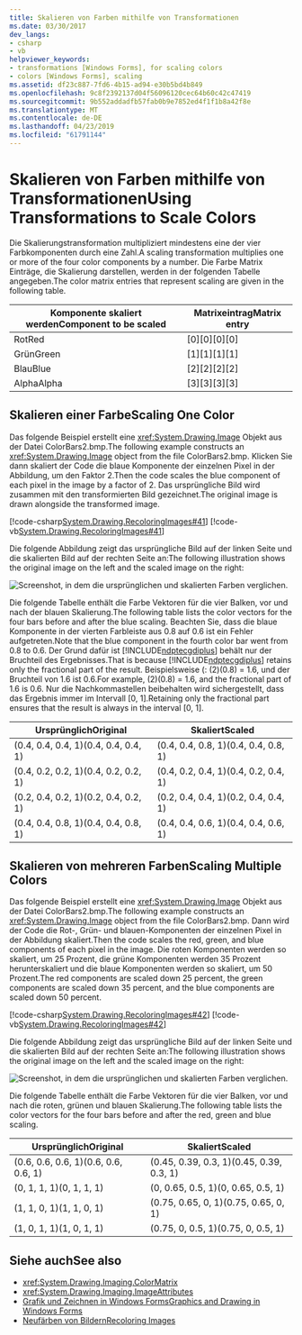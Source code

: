 ```yaml
---
title: Skalieren von Farben mithilfe von Transformationen
ms.date: 03/30/2017
dev_langs:
- csharp
- vb
helpviewer_keywords:
- transformations [Windows Forms], for scaling colors
- colors [Windows Forms], scaling
ms.assetid: df23c887-7fd6-4b15-ad94-e30b5bd4b849
ms.openlocfilehash: 9c8f2392137d04f56096120cec64b60c42c47419
ms.sourcegitcommit: 9b552addadfb57fab0b9e7852ed4f1f1b8a42f8e
ms.translationtype: MT
ms.contentlocale: de-DE
ms.lasthandoff: 04/23/2019
ms.locfileid: "61791144"
---
```

# <a name="using-transformations-to-scale-colors"></a><span data-ttu-id="fd35e-102">Skalieren von Farben mithilfe von Transformationen</span><span class="sxs-lookup"><span data-stu-id="fd35e-102">Using Transformations to Scale Colors</span></span>
<span data-ttu-id="fd35e-103">Die Skalierungstransformation multipliziert mindestens eine der vier Farbkomponenten durch eine Zahl.</span><span class="sxs-lookup"><span data-stu-id="fd35e-103">A scaling transformation multiplies one or more of the four color components by a number.</span></span> <span data-ttu-id="fd35e-104">Die Farbe Matrix Einträge, die Skalierung darstellen, werden in der folgenden Tabelle angegeben.</span><span class="sxs-lookup"><span data-stu-id="fd35e-104">The color matrix entries that represent scaling are given in the following table.</span></span>  
  
|<span data-ttu-id="fd35e-105">Komponente skaliert werden</span><span class="sxs-lookup"><span data-stu-id="fd35e-105">Component to be scaled</span></span>|<span data-ttu-id="fd35e-106">Matrixeintrag</span><span class="sxs-lookup"><span data-stu-id="fd35e-106">Matrix entry</span></span>|  
|----------------------------|------------------|  
|<span data-ttu-id="fd35e-107">Rot</span><span class="sxs-lookup"><span data-stu-id="fd35e-107">Red</span></span>|<span data-ttu-id="fd35e-108">[0][0]</span><span class="sxs-lookup"><span data-stu-id="fd35e-108">[0][0]</span></span>|  
|<span data-ttu-id="fd35e-109">Grün</span><span class="sxs-lookup"><span data-stu-id="fd35e-109">Green</span></span>|<span data-ttu-id="fd35e-110">[1][1]</span><span class="sxs-lookup"><span data-stu-id="fd35e-110">[1][1]</span></span>|  
|<span data-ttu-id="fd35e-111">Blau</span><span class="sxs-lookup"><span data-stu-id="fd35e-111">Blue</span></span>|<span data-ttu-id="fd35e-112">[2][2]</span><span class="sxs-lookup"><span data-stu-id="fd35e-112">[2][2]</span></span>|  
|<span data-ttu-id="fd35e-113">Alpha</span><span class="sxs-lookup"><span data-stu-id="fd35e-113">Alpha</span></span>|<span data-ttu-id="fd35e-114">[3][3]</span><span class="sxs-lookup"><span data-stu-id="fd35e-114">[3][3]</span></span>|  
  
## <a name="scaling-one-color"></a><span data-ttu-id="fd35e-115">Skalieren einer Farbe</span><span class="sxs-lookup"><span data-stu-id="fd35e-115">Scaling One Color</span></span>  
 <span data-ttu-id="fd35e-116">Das folgende Beispiel erstellt eine <xref:System.Drawing.Image> Objekt aus der Datei ColorBars2.bmp.</span><span class="sxs-lookup"><span data-stu-id="fd35e-116">The following example constructs an <xref:System.Drawing.Image> object from the file ColorBars2.bmp.</span></span> <span data-ttu-id="fd35e-117">Klicken Sie dann skaliert der Code die blaue Komponente der einzelnen Pixel in der Abbildung, um den Faktor 2.</span><span class="sxs-lookup"><span data-stu-id="fd35e-117">Then the code scales the blue component of each pixel in the image by a factor of 2.</span></span> <span data-ttu-id="fd35e-118">Das ursprüngliche Bild wird zusammen mit den transformierten Bild gezeichnet.</span><span class="sxs-lookup"><span data-stu-id="fd35e-118">The original image is drawn alongside the transformed image.</span></span>  
  
 [!code-csharp[System.Drawing.RecoloringImages#41](~/samples/snippets/csharp/VS_Snippets_Winforms/System.Drawing.RecoloringImages/CS/Class1.cs#41)]
 [!code-vb[System.Drawing.RecoloringImages#41](~/samples/snippets/visualbasic/VS_Snippets_Winforms/System.Drawing.RecoloringImages/VB/Class1.vb#41)]  
  
 <span data-ttu-id="fd35e-119">Die folgende Abbildung zeigt das ursprüngliche Bild auf der linken Seite und die skalierten Bild auf der rechten Seite an:</span><span class="sxs-lookup"><span data-stu-id="fd35e-119">The following illustration shows the original image on the left and the scaled image on the right:</span></span>  
  
 ![Screenshot, in dem die ursprünglichen und skalierten Farben verglichen.](./media/using-transformations-to-scale-colors/four-bar-scale-one-color.png)  
  
 <span data-ttu-id="fd35e-121">Die folgende Tabelle enthält die Farbe Vektoren für die vier Balken, vor und nach der blauen Skalierung.</span><span class="sxs-lookup"><span data-stu-id="fd35e-121">The following table lists the color vectors for the four bars before and after the blue scaling.</span></span> <span data-ttu-id="fd35e-122">Beachten Sie, dass die blaue Komponente in der vierten Farbleiste aus 0.8 auf 0.6 ist ein Fehler aufgetreten.</span><span class="sxs-lookup"><span data-stu-id="fd35e-122">Note that the blue component in the fourth color bar went from 0.8 to 0.6.</span></span> <span data-ttu-id="fd35e-123">Der Grund dafür ist [!INCLUDE[ndptecgdiplus](../../../../includes/ndptecgdiplus-md.md)] behält nur der Bruchteil des Ergebnisses.</span><span class="sxs-lookup"><span data-stu-id="fd35e-123">That is because [!INCLUDE[ndptecgdiplus](../../../../includes/ndptecgdiplus-md.md)] retains only the fractional part of the result.</span></span> <span data-ttu-id="fd35e-124">Beispielsweise (: (2)(0.8) = 1.6, und der Bruchteil von 1.6 ist 0.6.</span><span class="sxs-lookup"><span data-stu-id="fd35e-124">For example, (2)(0.8) = 1.6, and the fractional part of 1.6 is 0.6.</span></span> <span data-ttu-id="fd35e-125">Nur die Nachkommastellen beibehalten wird sichergestellt, dass das Ergebnis immer im Intervall [0, 1].</span><span class="sxs-lookup"><span data-stu-id="fd35e-125">Retaining only the fractional part ensures that the result is always in the interval [0, 1].</span></span>  
  
|<span data-ttu-id="fd35e-126">Ursprünglich</span><span class="sxs-lookup"><span data-stu-id="fd35e-126">Original</span></span>|<span data-ttu-id="fd35e-127">Skaliert</span><span class="sxs-lookup"><span data-stu-id="fd35e-127">Scaled</span></span>|  
|--------------|------------|  
|<span data-ttu-id="fd35e-128">(0.4, 0.4, 0.4, 1)</span><span class="sxs-lookup"><span data-stu-id="fd35e-128">(0.4, 0.4, 0.4, 1)</span></span>|<span data-ttu-id="fd35e-129">(0.4, 0.4, 0.8, 1)</span><span class="sxs-lookup"><span data-stu-id="fd35e-129">(0.4, 0.4, 0.8, 1)</span></span>|  
|<span data-ttu-id="fd35e-130">(0.4, 0.2, 0.2, 1)</span><span class="sxs-lookup"><span data-stu-id="fd35e-130">(0.4, 0.2, 0.2, 1)</span></span>|<span data-ttu-id="fd35e-131">(0.4, 0.2, 0.4, 1)</span><span class="sxs-lookup"><span data-stu-id="fd35e-131">(0.4, 0.2, 0.4, 1)</span></span>|  
|<span data-ttu-id="fd35e-132">(0.2, 0.4, 0.2, 1)</span><span class="sxs-lookup"><span data-stu-id="fd35e-132">(0.2, 0.4, 0.2, 1)</span></span>|<span data-ttu-id="fd35e-133">(0.2, 0.4, 0.4, 1)</span><span class="sxs-lookup"><span data-stu-id="fd35e-133">(0.2, 0.4, 0.4, 1)</span></span>|  
|<span data-ttu-id="fd35e-134">(0.4, 0.4, 0.8, 1)</span><span class="sxs-lookup"><span data-stu-id="fd35e-134">(0.4, 0.4, 0.8, 1)</span></span>|<span data-ttu-id="fd35e-135">(0.4, 0.4, 0.6, 1)</span><span class="sxs-lookup"><span data-stu-id="fd35e-135">(0.4, 0.4, 0.6, 1)</span></span>|  
  
## <a name="scaling-multiple-colors"></a><span data-ttu-id="fd35e-136">Skalieren von mehreren Farben</span><span class="sxs-lookup"><span data-stu-id="fd35e-136">Scaling Multiple Colors</span></span>  
 <span data-ttu-id="fd35e-137">Das folgende Beispiel erstellt eine <xref:System.Drawing.Image> Objekt aus der Datei ColorBars2.bmp.</span><span class="sxs-lookup"><span data-stu-id="fd35e-137">The following example constructs an <xref:System.Drawing.Image> object from the file ColorBars2.bmp.</span></span> <span data-ttu-id="fd35e-138">Dann wird der Code die Rot-, Grün- und blauen-Komponenten der einzelnen Pixel in der Abbildung skaliert.</span><span class="sxs-lookup"><span data-stu-id="fd35e-138">Then the code scales the red, green, and blue components of each pixel in the image.</span></span> <span data-ttu-id="fd35e-139">Die roten Komponenten werden so skaliert, um 25 Prozent, die grüne Komponenten werden 35 Prozent herunterskaliert und die blaue Komponenten werden so skaliert, um 50 Prozent.</span><span class="sxs-lookup"><span data-stu-id="fd35e-139">The red components are scaled down 25 percent, the green components are scaled down 35 percent, and the blue components are scaled down 50 percent.</span></span>  
  
 [!code-csharp[System.Drawing.RecoloringImages#42](~/samples/snippets/csharp/VS_Snippets_Winforms/System.Drawing.RecoloringImages/CS/Class1.cs#42)]
 [!code-vb[System.Drawing.RecoloringImages#42](~/samples/snippets/visualbasic/VS_Snippets_Winforms/System.Drawing.RecoloringImages/VB/Class1.vb#42)]  
  
 <span data-ttu-id="fd35e-140">Die folgende Abbildung zeigt das ursprüngliche Bild auf der linken Seite und die skalierten Bild auf der rechten Seite an:</span><span class="sxs-lookup"><span data-stu-id="fd35e-140">The following illustration shows the original image on the left and the scaled image on the right:</span></span>  
  
 ![Screenshot, in dem die ursprünglichen und skalierten Farben verglichen.](./media/using-transformations-to-scale-colors/four-bar-scale-multiple-colors.png)  
  
 <span data-ttu-id="fd35e-142">Die folgende Tabelle enthält die Farbe Vektoren für die vier Balken, vor und nach die roten, grünen und blauen Skalierung.</span><span class="sxs-lookup"><span data-stu-id="fd35e-142">The following table lists the color vectors for the four bars before and after the red, green and blue scaling.</span></span>  
  
|<span data-ttu-id="fd35e-143">Ursprünglich</span><span class="sxs-lookup"><span data-stu-id="fd35e-143">Original</span></span>|<span data-ttu-id="fd35e-144">Skaliert</span><span class="sxs-lookup"><span data-stu-id="fd35e-144">Scaled</span></span>|  
|--------------|------------|  
|<span data-ttu-id="fd35e-145">(0.6, 0.6, 0.6, 1)</span><span class="sxs-lookup"><span data-stu-id="fd35e-145">(0.6, 0.6, 0.6, 1)</span></span>|<span data-ttu-id="fd35e-146">(0.45, 0.39, 0.3, 1)</span><span class="sxs-lookup"><span data-stu-id="fd35e-146">(0.45, 0.39, 0.3, 1)</span></span>|  
|<span data-ttu-id="fd35e-147">(0, 1, 1, 1)</span><span class="sxs-lookup"><span data-stu-id="fd35e-147">(0, 1, 1, 1)</span></span>|<span data-ttu-id="fd35e-148">(0, 0.65, 0.5, 1)</span><span class="sxs-lookup"><span data-stu-id="fd35e-148">(0, 0.65, 0.5, 1)</span></span>|  
|<span data-ttu-id="fd35e-149">(1, 1, 0, 1)</span><span class="sxs-lookup"><span data-stu-id="fd35e-149">(1, 1, 0, 1)</span></span>|<span data-ttu-id="fd35e-150">(0.75, 0.65, 0, 1)</span><span class="sxs-lookup"><span data-stu-id="fd35e-150">(0.75, 0.65, 0, 1)</span></span>|  
|<span data-ttu-id="fd35e-151">(1, 0, 1, 1)</span><span class="sxs-lookup"><span data-stu-id="fd35e-151">(1, 0, 1, 1)</span></span>|<span data-ttu-id="fd35e-152">(0.75, 0, 0.5, 1)</span><span class="sxs-lookup"><span data-stu-id="fd35e-152">(0.75, 0, 0.5, 1)</span></span>|  
  
## <a name="see-also"></a><span data-ttu-id="fd35e-153">Siehe auch</span><span class="sxs-lookup"><span data-stu-id="fd35e-153">See also</span></span>

- <xref:System.Drawing.Imaging.ColorMatrix>
- <xref:System.Drawing.Imaging.ImageAttributes>
- [<span data-ttu-id="fd35e-154">Grafik und Zeichnen in Windows Forms</span><span class="sxs-lookup"><span data-stu-id="fd35e-154">Graphics and Drawing in Windows Forms</span></span>](graphics-and-drawing-in-windows-forms.md)
- [<span data-ttu-id="fd35e-155">Neufärben von Bildern</span><span class="sxs-lookup"><span data-stu-id="fd35e-155">Recoloring Images</span></span>](recoloring-images.md)
